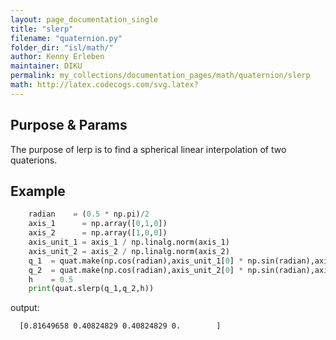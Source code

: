 ```yaml
---
layout: page_documentation_single
title: "slerp"
filename: "quaternion.py"
folder_dir: "isl/math/"
author: Kenny Erleben
maintainer: DIKU
permalink: my_collections/documentation_pages/math/quaternion/slerp 
math: http://latex.codecogs.com/svg.latex? 
---
```

## Purpose & Params
The purpose of lerp is to find a spherical linear interpolation of two quaterions. 


## Example
```python
    radian    = (0.5 * np.pi)/2
    axis_1      = np.array([0,1,0])
    axis_2      = np.array([1,0,0])
    axis_unit_1 = axis_1 / np.linalg.norm(axis_1)
    axis_unit_2 = axis_2 / np.linalg.norm(axis_2)
    q_1  = quat.make(np.cos(radian),axis_unit_1[0] * np.sin(radian),axis_unit_1[1] * np.sin(radian),axis_unit_1[2] * np.sin(radian))
    q_2  = quat.make(np.cos(radian),axis_unit_2[0] * np.sin(radian),axis_unit_2[1] * np.sin(radian),axis_unit_2[2] * np.sin(radian))
    h    = 0.5
    print(quat.slerp(q_1,q_2,h))
```           
output:       
```bash       
  [0.81649658 0.40824829 0.40824829 0.        ]
```